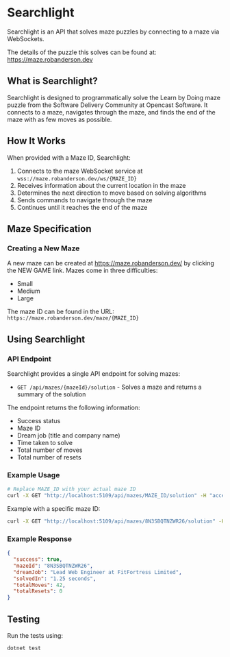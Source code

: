 # Searchlight

Searchlight is an API that solves maze puzzles by connecting to a maze via WebSockets.

The details of the puzzle this solves can be found at: https://maze.robanderson.dev

## What is Searchlight?

Searchlight is designed to programmatically solve the Learn by Doing maze puzzle from the Software Delivery Community at Opencast Software. It connects to a maze, navigates through the maze, and finds the end of the maze with as few moves as possible.

## How It Works

When provided with a Maze ID, Searchlight:

1. Connects to the maze WebSocket service at `wss://maze.robanderson.dev/ws/{MAZE_ID}`
2. Receives information about the current location in the maze
3. Determines the next direction to move based on solving algorithms
4. Sends commands to navigate through the maze
5. Continues until it reaches the end of the maze

## Maze Specification

### Creating a New Maze

A new maze can be created at https://maze.robanderson.dev/ by clicking the NEW GAME link. Mazes come in three difficulties:

- Small
- Medium
- Large

The maze ID can be found in the URL: `https://maze.robanderson.dev/maze/{MAZE_ID}`

## Using Searchlight

### API Endpoint

Searchlight provides a single API endpoint for solving mazes:

- `GET /api/mazes/{mazeId}/solution` - Solves a maze and returns a summary of the solution

The endpoint returns the following information:

- Success status
- Maze ID
- Dream job (title and company name)
- Time taken to solve
- Total number of moves
- Total number of resets

### Example Usage

```bash
# Replace MAZE_ID with your actual maze ID
curl -X GET "http://localhost:5109/api/mazes/MAZE_ID/solution" -H "accept: application/json"
```

Example with a specific maze ID:

```bash
curl -X GET "http://localhost:5109/api/mazes/8N3SBQTNZWR26/solution" -H "accept: application/json"
```

### Example Response

```json
{
  "success": true,
  "mazeId": "8N3SBQTNZWR26",
  "dreamJob": "Lead Web Engineer at FitFortress Limited",
  "solvedIn": "1.25 seconds",
  "totalMoves": 42,
  "totalResets": 0
}
```

## Testing

Run the tests using:

```bash
dotnet test
```
